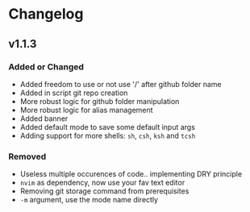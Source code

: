 # Changelog

## v1.1.3

### Added or Changed
- Added freedom to use or not use '/' after github folder name
- Added in script git repo creation
- More robust logic for github folder manipulation
- More robust logic for alias management
- Added banner
- Added default mode to save some default input args
- Adding support for more shells: `sh`, `csh`, `ksh` and `tcsh`

### Removed

- Useless multiple occurences of code.. implementing DRY principle
- `nvim` as dependency, now use your fav text editor
- Removing git storage command from prerequisites
- `-m` argument, use the mode name directly